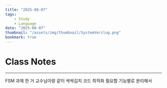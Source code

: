 ```yaml
---
title: "2025-08-07"
tags:
    - Study
    - Language
date: "2025-08-07"
thumbnail: "/assets/img/thumbnail/SystemVerilog.png"
bookmark: true
---
```


# Class Notes
---

FSM 과제 한 거 교수님이랑 같이 싹싹김치
코드 최적화 필요함 기능별로 분리해서